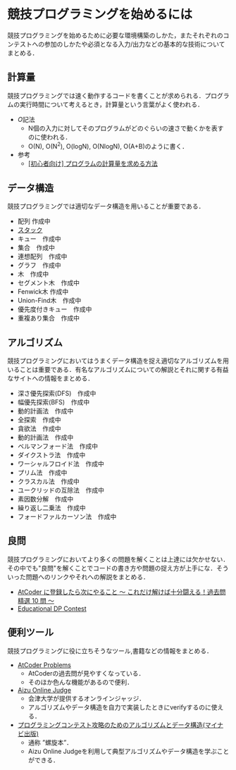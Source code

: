 # 競技プログラミングを始めるには
競技プログラミングを始めるために必要な環境構築のしかた，またそれぞれのコンテストへの参加のしかたや必須となる入力/出力などの基本的な技術についてまとめる．


## 計算量
競技プログラミングでは速く動作するコードを書くことが求められる．プログラムの実行時間について考えるとき，計算量という言葉がよく使われる．
- *O*記法
	- N個の入力に対してそのプログラムがどのぐらいの速さで動くかを表すのに使われる．
	- O(N), O(N<sup>2</sup>), O(logN), O(NlogN), O(A+B)のように書く．
- 参考
	- [\[初心者向け\] プログラムの計算量を求める方法](https://qiita.com/cotrpepe/items/1f4c38cc9d3e3a5f5e9c)


## データ構造
競技プログラミングでは適切なデータ構造を用いることが重要である．

- 配列 作成中
- [スタック](https://github.com/kobe-pablo/wiki/blob/main/docs/competitive_programming/algorithms/stack.md)
- キュー　作成中
- 集合　作成中
- 連想配列　作成中
- グラフ　作成中
- 木　作成中
- セグメント木　作成中
- Fenwick木 作成中
- Union-Find木　作成中
- 優先度付きキュー　作成中
- 重複あり集合　作成中


## アルゴリズム
競技プログラミングにおいてはうまくデータ構造を捉え適切なアルゴリズムを用いることは重要である．有名なアルゴリズムについての解説とそれに関する有益なサイトへの情報をまとめる．

- 深さ優先探索(DFS)　作成中
- 幅優先探索(BFS)　作成中
- 動的計画法　作成中
- 全探索　作成中
- 貪欲法　作成中
- 動的計画法　作成中
- ベルマンフォード法　作成中
- ダイクストラ法　作成中
- ワーシャルフロイド法　作成中
- プリム法　作成中
- クラスカル法　作成中
- ユークリッドの互除法　作成中
- 素因数分解　作成中
- 繰り返し二乗法　作成中
- フォードファルカーソン法　作成中


## 良問
競技プログラミングにおいてより多くの問題を解くことは上達には欠かせない．その中でも"良問"を解くことでコードの書き方や問題の捉え方が上手にな．そういった問題へのリンクやそれへの解説をまとめる．

- [AtCoder に登録したら次にやること ～ これだけ解けば十分闘える！過去問精選 10 問 ～](https://qiita.com/drken/items/fd4e5e3630d0f5859067)
- [Educational DP Contest](https://atcoder.jp/contests/dp)


## 便利ツール

競技プログラミングに役に立ちそうなツール,書籍などの情報をまとめる．

- [AtCoder Problems](https://kenkoooo.com/atcoder)
	- AtCoderの過去問が見やすくなっている．
	- そのほか色んな機能があるので便利．
- [Aizu Online Judge](https://onlinejudge.u-aizu.ac.jp/)
	- 会津大学が提供するオンラインジャッジ．
	- アルゴリズムやデータ構造を自力で実装したときにverifyするのに使える．
- [プログラミングコンテスト攻略のためのアルゴリズムとデータ構造(マイナビ出版)](https://book.mynavi.jp/ec/products/detail/id=35408)
	- 通称 ”螺旋本”．
	- Aizu Online Judgeを利用して典型アルゴリズムやデータ構造を学ぶことができる．
